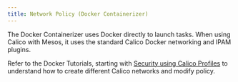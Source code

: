 ```yaml
---
title: Network Policy (Docker Containerizer)
---
```


The Docker Containerizer uses Docker directly to launch tasks.
When using Calico with Mesos, it uses the standard Calico Docker networking
and IPAM plugins.

Refer to the Docker Tutorials, starting with
[Security using Calico Profiles]({{site.baseurl}}/{{page.version}}/getting-started/docker#tutorials)
to understand how to create different Calico networks and modify policy.
